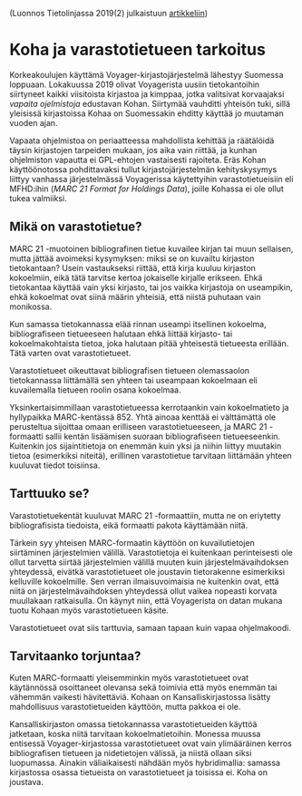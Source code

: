 (Luonnos Tietolinjassa 2019(2) julkaistuun
[artikkeliin](http://urn.fi/URN:NBN:fi-fe2019120445617))

Koha ja varastotietueen tarkoitus
=================================

Korkeakoulujen käyttämä Voyager-kirjastojärjestelmä
lähestyy Suomessa loppuaan.
Lokakuussa 2019 olivat Voyagerista uusiin tietokantoihin
siirtyneet kaikki viisitoista kirjastoa ja kimppaa, jotka
valitsivat korvaajaksi _vapaita ojelmistoja_ edustavan Kohan.
Siirtymää vauhditti yhteisön tuki, sillä yleisissä kirjastoissa
Kohaa on Suomessakin ehditty käyttää jo muutaman vuoden ajan.

Vapaata ohjelmistoa on periaatteessa mahdollista
kehittää ja räätälöidä täysin kirjastojen tarpeiden mukaan,
jos aika vain riittää, ja kunhan ohjelmiston vapautta
ei GPL-ehtojen vastaisesti rajoiteta.
Eräs Kohan käyttöönotossa pohdittavaksi tullut
kirjastojärjestelmän kehityskysymys
liittyy vanhassa järjestelmässä Voyagerissa
käytettyihin varastotietueisiin eli MFHD:ihin
(_MARC 21 Format for Holdings Data_),
joille Kohassa ei ole ollut tukea valmiiksi.

## Mikä on varastotietue?

MARC 21 -muotoinen bibliografinen tietue
kuvailee kirjan tai muun sellaisen,
mutta jättää avoimeksi kysymyksen:
miksi se on kuvailtu kirjaston tietokantaan?
Usein vastaukseksi riittää,
että kirja kuuluu kirjaston kokoelmiin,
eikä tätä tarvitse kertoa jokaiselle kirjalle erikseen.
Ehkä tietokantaa käyttää vain yksi kirjasto,
tai jos vaikka kirjastoja on useampikin,
ehkä kokoelmat ovat siinä määrin yhteisiä,
että niistä puhutaan vain monikossa.

Kun samassa tietokannassa elää rinnan useampi itsellinen kokoelma,
bibliografiseen tietueeseen halutaan ehkä
liittää kirjasto- tai kokoelmakohtaista tietoa,
joka halutaan pitää yhteisestä tietueesta erillään.
Tätä varten ovat varastotietueet.

Varastotietueet oikeuttavat
bibliografisen tietueen olemassaolon tietokannassa
liittämällä sen yhteen tai useampaan kokoelmaan
eli kuvailemalla tietueen roolin osana kokoelmaa.

Yksinkertaisimmillaan varastotietueessa kerrotaankin
vain kokoelmatieto ja hyllypaikka MARC-kentässä 852.
Yhtä ainoaa kenttää ei välttämättä ole perusteltua
sijoittaa omaan erilliseen varastotietueeseen,
ja MARC 21 -formaatti sallii kentän lisäämisen
suoraan bibliografiseen tietueeseenkin.
Kuitenkin jos sijaintitietoja on enemmän kuin yksi
ja niihin liittyy muutakin tietoa (esimerkiksi niteitä), 
erillinen varastotietue tarvitaan liittämään
yhteen kuuluvat tiedot toisiinsa.

## Tarttuuko se?

Varastotietuekentät kuuluvat MARC 21 -formaattiin,
mutta ne on eriytetty bibliografisista tiedoista,
eikä formaatti pakota käyttämään niitä.

Tärkein syy yhteisen MARC-formaatin käyttöön on
kuvailutietojen siirtäminen järjestelmien välillä.
Varastotietoja ei kuitenkaan perinteisesti
ole ollut tarvetta siirtää järjestelmien välillä
muuten kuin järjestelmävaihdoksen yhteydessä,
eivätkä varastotietueet ole joustavin tietorakenne
esimerkiksi kelluville kokoelmille.
Sen verran ilmaisuvoimaisia ne kuitenkin ovat,
että niitä on järjestelmävaihdoksen yhteydessä ollut
vaikea nopeasti korvata muullakaan ratkaisulla.
On käynyt niin, että Voyagerista on datan mukana
tuotu Kohaan myös varastotietueen käsite.

Varastotietueet ovat siis tarttuvia,
samaan tapaan kuin vapaa ohjelmakoodi.

## Tarvitaanko torjuntaa?

Kuten MARC-formaatti yleisemminkin myös varastotietueet
ovat käytännössä osoittaneet olevansa sekä toimivia
että myös enemmän tai vähemmän vaikesti hävitettäviä.
Kohaan on Kansalliskirjastossa lisätty
mahdollisuus varastotietueiden käyttöön,
mutta pakkoa ei ole.

Kansalliskirjaston omassa tietokannassa
varastotietueiden käyttöä jatketaan,
koska niitä tarvitaan kokoelmatietoihin.
Monessa muussa entisessä Voyager-kirjastossa
varastotietueet ovat vain ylimääräinen kerros 
bibliografisen tietueen ja nidetietojen välissä,
ja niistä ollaan siksi luopumassa.
Ainakin väliaikaisesti nähdään myös hybridimallia:
samassa kirjastossa osassa tietueista
on varastotietueet ja toisissa ei.
Koha on joustava.
